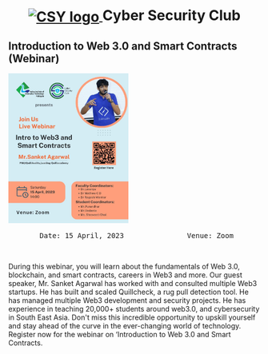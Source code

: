 <h1 align="center">
    <a href="">
        <img src="https://github.com/DPRIYATHAM/ClubVault/blob/main/Logo.png" valign="middle" height="58" alt="CSY logo" />
    </a>
    <span valign="middle">
        Cyber Security Club
    </span>
</h1>

<section>
    <div class="container container1">
        <div class="content">
             <h2>Introduction to Web 3.0 and Smart Contracts (Webinar)</h2>
            <img class="banner" src="banner.jpg" alt="Web 3.0 and Smart Contracts" style="height:300px;">
            <p><pre><center> Date: 15 April, 2023               Venue: Zoom</center></pre></p>
            <br>
            <p>During this webinar, you will learn about the fundamentals of Web 3.0, blockchain, and smart contracts, careers in Web3 and more. Our guest speaker, Mr. Sanket Agarwal has worked with and consulted multiple Web3 startups. He has built and scaled Quillcheck, a rug pull detection tool. He has managed multiple Web3 development and security projects.  He has experience in teaching 20,000+ students around web3.0, and cybersecurity in South East Asia. Don't miss this incredible opportunity to upskill yourself and stay ahead of the curve in the ever-changing world of technology. Register now for the webinar on ‘Introduction to Web 3.0 and Smart Contracts.</p>
        </div>
    </div>
